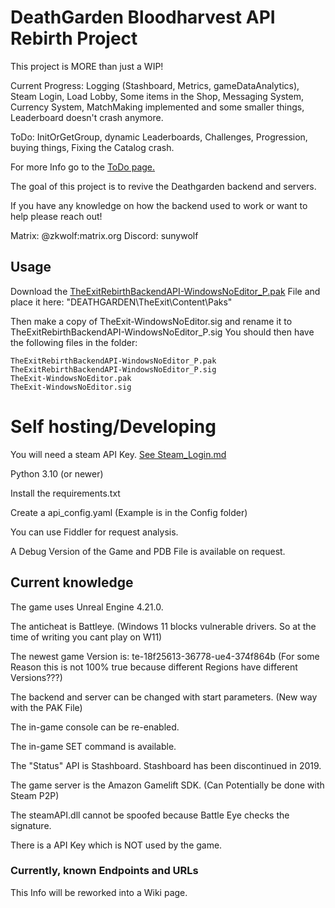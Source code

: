 
# DeathGarden Bloodharvest API Rebirth Project

This project is MORE than just a WIP!

Current Progress: Logging (Stashboard, Metrics, gameDataAnalytics), Steam Login, Load 
Lobby, Some items in the Shop, Messaging System, Currency System, MatchMaking implemented and some smaller things,
 Leaderboard doesn't crash anymore.

ToDo: InitOrGetGroup, dynamic Leaderboards, Challenges, Progression, buying things, Fixing the Catalog crash. 

For more Info go to the [ToDo page.](https://github.com/users/wolfswolke/projects/2/views/1)

The goal of this project is to revive the Deathgarden backend and servers.

If you have any knowledge on how the backend used to work or want to help
please reach out!

Matrix: @zkwolf:matrix.org
Discord: sunywolf

## Usage

Download the [TheExitRebirthBackendAPI-WindowsNoEditor_P.pak](https://github.com/wolfswolke/DeathGarden_API_Rebirth/tree/master/src/files/TheExitRebirthBackendAPI-WindowsNoEditor_P.pak)
File and place it here: "DEATHGARDEN\TheExit\Content\Paks\"

Then make a copy of TheExit-WindowsNoEditor.sig and rename it to TheExitRebirthBackendAPI-WindowsNoEditor_P.sig
You should then have the following files in the folder:
```
TheExitRebirthBackendAPI-WindowsNoEditor_P.pak
TheExitRebirthBackendAPI-WindowsNoEditor_P.sig
TheExit-WindowsNoEditor.pak
TheExit-WindowsNoEditor.sig
```

# Self hosting/Developing

You will need a steam API Key. [See Steam_Login.md](https://github.com/wolfswolke/DeathGarden_API_Rebirth/blob/master/Doc/Steam_Login.md)

Python 3.10 (or newer)

Install the requirements.txt

Create a api_config.yaml (Example is in the Config folder)

You can use Fiddler for request analysis.

A Debug Version of the Game and PDB File is available on request.

## Current knowledge

The game uses Unreal Engine 4.21.0.

The anticheat is Battleye. (Windows 11 blocks vulnerable drivers. So at the time of writing you cant play on W11)

The newest game Version is: te-18f25613-36778-ue4-374f864b (For some Reason this is not 100% true because different Regions have different Versions???)

The backend and server can be changed with start parameters. (New way with the PAK File)

The in-game console can be re-enabled.

The in-game SET command is available.

The "Status" API is Stashboard. Stashboard has been discontinued in 2019.

The game server is the Amazon Gamelift SDK. (Can Potentially be done with Steam P2P)

The steamAPI.dll cannot be spoofed because Battle Eye checks the signature.

There is a API Key which is NOT used by the game.

### Currently, known Endpoints and URLs

This Info will be reworked into a Wiki page.